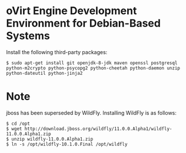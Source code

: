 # oVirt Engine Development Environment for Debian-Based Systems

Install the following third-party packages:
    
    $ sudo apt-get install git openjdk-8-jdk maven openssl postgresql python-m2crypto python-psycopg2 python-cheetah python-daemon unzip python-dateutil python-jinja2

# Note
jboss has been superseded by WildFly. Installing WildFly is as follows: 
    
    $ cd /opt 
    $ wget http://download.jboss.org/wildfly/11.0.0.Alpha1/wildfly-11.0.0.Alpha1.zip 
    $ unzip wildfly-11.0.0.Alpha1.zip 
    $ ln -s /opt/wildfly-10.1.0.Final /opt/wildfly
